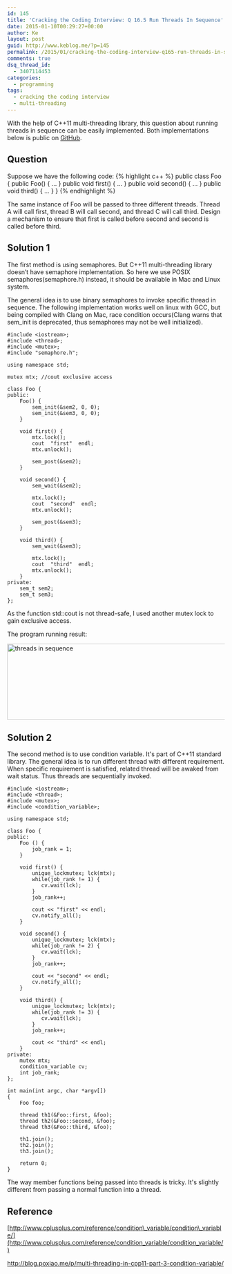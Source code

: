 ```yaml
---
id: 145
title: 'Cracking the Coding Interview: Q 16.5 Run Threads In Sequence'
date: 2015-01-10T00:29:27+00:00
author: Ke
layout: post
guid: http://www.keblog.me/?p=145
permalink: /2015/01/cracking-the-coding-interview-q165-run-threads-in-sequence/
comments: true
dsq_thread_id:
  - 3407114453
categories:
  - programming
tags:
  - cracking the coding interview
  - multi-threading
---
```

With the help of C++11 multi-threading library, this question about running threads in sequence can be easily implemented. Both implementations below is public on [GitHub](https://github.com/Ulu2005/Code_Practice/tree/master/cc150/ch16).

## Question

Suppose we have the following code:
{% highlight c++ %}
public class Foo {
    public Foo() { ... }
    public void first() { ... }
    public void second() { ... }
    public void third() { ... }
}
{% endhighlight %}

The same instance of Foo will be passed to three different threads. Thread A will call first, thread B will call second, and thread C will call third. Design a mechanism to ensure that first is called before second and second is called before third.

<!--more-->

## Solution 1

The first method is using semaphores. But C++11 multi-threading library doesn&#8217;t have semaphore implementation. So here we use POSIX semaphores(semaphore.h) instead, it should be available in Mac and Linux system.

The general idea is to use binary semaphores to invoke specific thread in sequence. The following implementation works well on linux with GCC, but being compiled with Clang on Mac, race condition occurs(Clang warns that sem_init is deprecated, thus semaphores may not be well initialized).

```cplusplus
#include <iostream>;
#include <thread>;
#include <mutex>;
#include "semaphore.h";

using namespace std;

mutex mtx; //cout exclusive access

class Foo {
public:
    Foo() {
        sem_init(&sem2, 0, 0);
        sem_init(&sem3, 0, 0);
    }

    void first() {
        mtx.lock();
        cout  "first"  endl;
        mtx.unlock();

        sem_post(&sem2);
    }

    void second() {
        sem_wait(&sem2);

        mtx.lock();
        cout  "second"  endl;
        mtx.unlock();

        sem_post(&sem3);
    }

    void third() {
        sem_wait(&sem3);

        mtx.lock();
        cout  "third"  endl;
        mtx.unlock();
    }
private:
    sem_t sem2;
    sem_t sem3;
};
```

As the function std::cout is not thread-safe, I used another mutex lock to gain exclusive access.

The program running result:

[<img src="http://www.keblog.me/wp-content/uploads/2015/01/q16-5_result.png" alt="threads in sequence" width="1078" height="176" class="alignleft size-full wp-image-161" srcset="//www.keblog.me/wp-content/uploads/2015/01/q16-5_result.png 1078w, //www.keblog.me/wp-content/uploads/2015/01/q16-5_result-300x49.png 300w, //www.keblog.me/wp-content/uploads/2015/01/q16-5_result-1024x167.png 1024w, //www.keblog.me/wp-content/uploads/2015/01/q16-5_result-500x82.png 500w" sizes="(max-width: 1078px) 100vw, 1078px" />](http://www.keblog.me/wp-content/uploads/2015/01/q16-5_result.png)

## Solution 2

The second method is to use condition variable. It's part of C++11 standard library. The general idea is to run different thread with different requirement. When specific requirement is satisfied, related thread will be awaked from wait status. Thus threads are sequentially invoked.

```cplusplus
#include <iostream>;
#include <thread>;
#include <mutex>;
#include <condition_variable>;

using namespace std;

class Foo {
public:
    Foo () {
        job_rank = 1;
    }

    void first() {
        unique_lockmutex; lck(mtx);
        while(job_rank != 1) {
           cv.wait(lck);
        }
        job_rank++;

        cout << "first" << endl;
        cv.notify_all();
    }

    void second() {
        unique_lockmutex; lck(mtx);
        while(job_rank != 2) {
           cv.wait(lck);
        }
        job_rank++;

        cout << "second" << endl;
        cv.notify_all();
    }

    void third() {
        unique_lockmutex; lck(mtx);
        while(job_rank != 3) {
           cv.wait(lck);
        }
        job_rank++;

        cout << "third" << endl;
    }
private:
    mutex mtx;
    condition_variable cv;
    int job_rank;
};

int main(int argc, char *argv[])
{
    Foo foo;

    thread th1(&Foo::first, &foo);
    thread th2(&Foo::second, &foo);
    thread th3(&Foo::third, &foo);

    th1.join();
    th2.join();
    th3.join();

    return 0;
}
```

The way member functions being passed into threads is tricky. It's slightly different from passing a normal function into a thread.

## Reference

[http://www.cplusplus.com/reference/condition\_variable/condition\_variable/](http://www.cplusplus.com/reference/condition_variable/condition_variable/)

<http://blog.poxiao.me/p/multi-threading-in-cpp11-part-3-condition-variable/>
